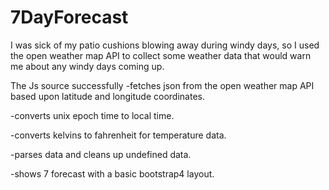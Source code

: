 # 7DayForecast
I was sick of my patio cushions blowing away during windy days, 
so I used the open weather map API to collect some weather data 
that would warn me about any windy days coming up.

The Js source successfully
-fetches json from the open weather map API
based upon latitude and longitude coordinates.

-converts unix epoch time to local time.

-converts kelvins to fahrenheit for temperature data.

-parses data and cleans up undefined data.

-shows 7 forecast with a basic bootstrap4
layout.
